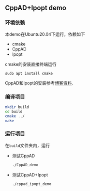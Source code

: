 ## CppAD+Ipopt demo


### 环境依赖

本demo在Ubuntu20.04下运行。依赖如下
- cmake
- CppAD
- Ipopt

cmake的安装直接终端运行
```shell
sudo apt install cmake
```
CppAD和Ipopt的安装参考[博客资料](https://blog.csdn.net/weixin_42301220/article/details/127946528).


### 编译项目

```bash
mkdir build
cd build
cmake ../
make
```
### 运行项目
在`build`文件夹内，运行

- 测试CppAD
    
    ```bash
    ./CppAD_demo 
     ```
- 测试CppAD+Ipopt
    ```bash
    ./cppad_ipopt_demo  
     ```